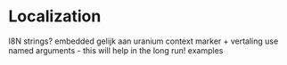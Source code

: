 # Localization
I8N strings?
embedded gelijk aan uranium
context marker + vertaling
use named arguments - this will help in the long run!
examples

